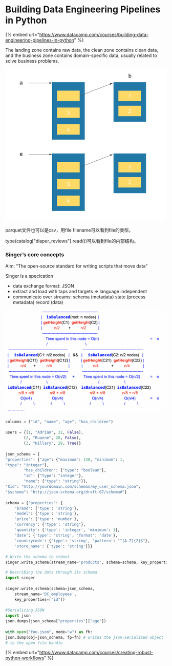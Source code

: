 # Building Data Engineering Pipelines in Python

{% embed url="https://www.datacamp.com/courses/building-data-engineering-pipelines-in-python" %}

The landing zone contains raw data, the clean zone contains clean data, and the business zone contains domain-specific data, usually related to solve business problems.

![](../.gitbook/assets/image%20%2827%29.png)

parquet文件也可以是csv，用file filename可以看到file的类型。

type\(catalog\["diaper\_reviews"\].read\(\)\)可以看到file的内部结构。

### Singer’s core concepts

Aim: “The open-source standard for writing scripts that move data”

Singer is a specication 

* data exchange format: JSON
* extract and load with taps and targets =&gt; language independent
* communicate over streams:  schema \(metadata\) state \(process metadata\)  record \(data\)

![](../.gitbook/assets/image%20%2882%29.png)

```python
columns = ("id", "name", "age", "has_children") 

users = {(1, "Adrian", 32, False),
        (2, "Ruanne", 28, False), 
        (3, "Hillary", 29, True)}

json_schema = {
"properties": {"age": {"maximum": 130, "minimum": 1,
"type": "integer"},
        "has_children": {"type": "boolean"}, 
        "id": {"type": "integer"},
        "name": {"type": "string"}},
"$id": "http://yourdomain.com/schemas/my_user_schema.json", 
"$schema": "http://json-schema.org/draft-07/schema#"}

schema = {'properties': {
    'brand': {'type': 'string'},
    'model': {'type': 'string'},
    'price': {'type': 'number'},
    'currency': {'type': 'string'},
    'quantity': {'type': 'integer', 'minimum': 1},  
    'date': {'type': 'string', 'format': 'date'},
    'countrycode': {'type': 'string', 'pattern': "^[A-Z]{2}$"}, 
    'store_name': {'type': 'string'}}}

# Write the schema to stdout
singer.write_schema(stream_name='products', schema=schema, key_properties=[])
```

```python
# Describing the data through its schema
import singer 

singer.write_schema(schema=json_schema,
    stream_name='DC_employees', 
    key_properties=["id"])
    
#Serializing JSON
import json 
json.dumps(json_schema["properties"]["age"])

with open("foo.json", mode="w") as fh:
json.dump(obj=json_schema, fp=fh) # writes the json-serialized object
# to the open file handle  
```

{% embed url="https://www.datacamp.com/courses/creating-robust-python-workflows" %}



